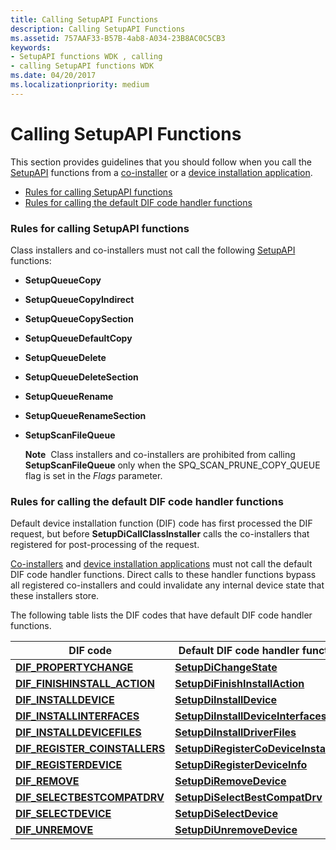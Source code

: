 ```yaml
---
title: Calling SetupAPI Functions
description: Calling SetupAPI Functions
ms.assetid: 757AAF33-B57B-4ab8-A034-23B8AC0C5CB3
keywords:
- SetupAPI functions WDK , calling
- calling SetupAPI functions WDK
ms.date: 04/20/2017
ms.localizationpriority: medium
---
```


# Calling SetupAPI Functions


This section provides guidelines that you should follow when you call the [SetupAPI](setupapi.md) functions from a [co-installer](writing-a-co-installer.md) or a [device installation application](writing-a-device-installation-application.md).

-   [Rules for calling SetupAPI functions](#calling-setupapi-functions)
-   [Rules for calling the default DIF code handler functions](#calling-the-default-dif-code-handler-functions)

### <a href="" id="calling-setupapi-functions"></a>Rules for calling SetupAPI functions

Class installers and co-installers must not call the following [SetupAPI](setupapi.md) functions:

-   **SetupQueueCopy**

-   **SetupQueueCopyIndirect**

-   **SetupQueueCopySection**

-   **SetupQueueDefaultCopy**

-   **SetupQueueDelete**

-   **SetupQueueDeleteSection**

-   **SetupQueueRename**

-   **SetupQueueRenameSection**

-   **SetupScanFileQueue**

    **Note**  Class installers and co-installers are prohibited from calling **SetupScanFileQueue** only when the SPQ_SCAN_PRUNE_COPY_QUEUE flag is set in the *Flags* parameter.

     

### <a href="" id="calling-the-default-dif-code-handler-functions"></a>Rules for calling the default DIF code handler functions

Default device installation function (DIF) code has first processed the DIF request, but before **SetupDiCallClassInstaller** calls the co-installers that registered for post-processing of the request.

[Co-installers](writing-a-co-installer.md) and [device installation applications](writing-a-device-installation-application.md) must not call the default DIF code handler functions. Direct calls to these handler functions bypass all registered co-installers and could invalidate any internal device state that these installers store.

The following table lists the DIF codes that have default DIF code handler functions.

| DIF code                                                             | Default DIF code handler function                                                  |
|----------------------------------------------------------------------|------------------------------------------------------------------------------------|
| [**DIF_PROPERTYCHANGE**](https://docs.microsoft.com/windows-hardware/drivers/install/dif-propertychange)                | [**SetupDiChangeState**](https://docs.microsoft.com/windows/desktop/api/setupapi/nf-setupapi-setupdichangestate)                               |
| [**DIF_FINISHINSTALL_ACTION**](https://docs.microsoft.com/windows-hardware/drivers/install/dif-finishinstall-action)   | [**SetupDiFinishInstallAction**](https://docs.microsoft.com/previous-versions/windows/hardware/previsioning-framework/ff551022(v=vs.85))               |
| [**DIF_INSTALLDEVICE**](https://docs.microsoft.com/windows-hardware/drivers/install/dif-installdevice)                  | [**SetupDiInstallDevice**](https://docs.microsoft.com/windows/desktop/api/setupapi/nf-setupapi-setupdiinstalldevice)                           |
| [**DIF_INSTALLINTERFACES**](https://docs.microsoft.com/windows-hardware/drivers/install/dif-installinterfaces)          | [**SetupDiInstallDeviceInterfaces**](https://docs.microsoft.com/windows/desktop/api/setupapi/nf-setupapi-setupdiinstalldeviceinterfaces)       |
| [**DIF_INSTALLDEVICEFILES**](https://docs.microsoft.com/windows-hardware/drivers/install/dif-installdevicefiles)        | [**SetupDiInstallDriverFiles**](https://docs.microsoft.com/windows/desktop/api/setupapi/nf-setupapi-setupdiinstalldriverfiles)                 |
| [**DIF_REGISTER_COINSTALLERS**](https://docs.microsoft.com/windows-hardware/drivers/install/dif-register-coinstallers) | [**SetupDiRegisterCoDeviceInstallers**](https://docs.microsoft.com/windows/desktop/api/setupapi/nf-setupapi-setupdiregistercodeviceinstallers) |
| [**DIF_REGISTERDEVICE**](https://docs.microsoft.com/windows-hardware/drivers/install/dif-registerdevice)                | [**SetupDiRegisterDeviceInfo**](https://docs.microsoft.com/windows/desktop/api/setupapi/nf-setupapi-setupdiregisterdeviceinfo)                 |
| [**DIF_REMOVE**](https://docs.microsoft.com/windows-hardware/drivers/install/dif-remove)                                | [**SetupDiRemoveDevice**](https://docs.microsoft.com/windows/desktop/api/setupapi/nf-setupapi-setupdiremovedevice)                             |
| [**DIF_SELECTBESTCOMPATDRV**](https://docs.microsoft.com/windows-hardware/drivers/install/dif-selectbestcompatdrv)      | [**SetupDiSelectBestCompatDrv**](https://docs.microsoft.com/windows/desktop/api/setupapi/nf-setupapi-setupdiselectbestcompatdrv)               |
| [**DIF_SELECTDEVICE**](https://docs.microsoft.com/windows-hardware/drivers/install/dif-selectdevice)                    | [**SetupDiSelectDevice**](https://docs.microsoft.com/windows/desktop/api/setupapi/nf-setupapi-setupdiselectdevice)                             |
| [**DIF_UNREMOVE**](https://docs.microsoft.com/windows-hardware/drivers/install/dif-unremove)                            | [**SetupDiUnremoveDevice**](https://docs.microsoft.com/windows/desktop/api/setupapi/nf-setupapi-setupdiunremovedevice)                         |

 

 

 





